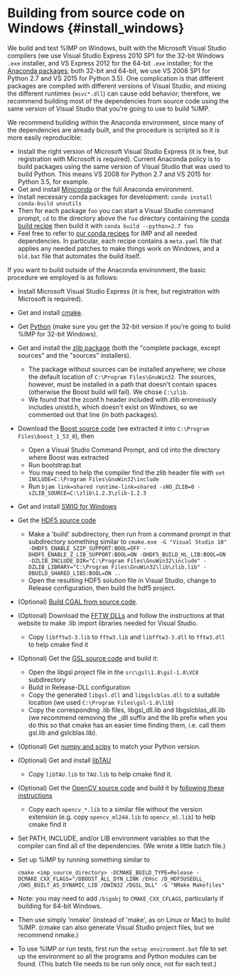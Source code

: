 Building from source code on Windows {#install_windows}
====================================

We build and test %IMP on
Windows, built with the Microsoft Visual Studio compilers (we use Visual Studio
Express 2010 SP1 for the 32-bit Windows `.exe` installer, and
VS Express 2012 for the 64-bit `.exe` installer; for the
[Anaconda packages](https://integrativemodeling.org/download-anaconda.html),
both 32-bit and 64-bit,
we use VS 2008 SP1 for Python 2.7 and VS 2015 for Python 3.5).
One complication is that different packages are compiled
with different versions of Visual Studio, and mixing the different runtimes
(`msvc*.dll`) can cause odd behavior; therefore, we recommend building most
of the dependencies from source code using the same version of Visual Studio
that you're going to use to build %IMP.

We recommend building within the Anaconda environment, since many of the
dependencies are already built, and the procedure is scripted so it is more
easily reproducible:

  - Install the right version of Microsoft Visual Studio Express (it is free,
    but registration with Microsoft is required). Current Anaconda policy is
    to build packages using the same version of Visual Studio that was used
    to build Python. This means VS 2008 for Python 2.7 and VS 2015 for
    Python 3.5, for example.
  - Get and install [Miniconda](https://conda.io/miniconda.html) or the
    full Anaconda environment.
  - Install necessary conda packages for development:
    `conda install conda-build unxutils`
  - Then for each package `foo` you can start a Visual Studio command prompt,
    `cd` to the directory above the `foo` directory containing the
    [conda build recipe](https://conda.io/docs/building/recipe.html)
    then build it with
    `conda build --python=2.7 foo`
  - Feel free to refer to
    [our conda recipes](https://github.com/salilab/conda-recipes)
    for IMP and all needed dependencies. In particular, each recipe contains
    a `meta.yaml` file that applies any needed patches to make things work
    on Windows, and a `bld.bat` file that automates the build itself.

If you want to build outside of the Anaconda environment, the basic procedure
we employed is as follows:

  - Install Microsoft Visual Studio Express (it is free, but registration with
    Microsoft is required).
  - Get and install [cmake](http://www.cmake.org).
  - Get [Python](http://www.python.org)
    (make sure you get the
    32-bit version if you're going to build %IMP for 32-bit Windows).
  - Get and install the
    [zlib package](http://gnuwin32.sourceforge.net/packages/zlib.htm)
    (both the "complete package, except sources" and the "sources" installers).
     - The package without sources can be installed anywhere; we chose the
       default location of `C:\Program Files\GnuWin32`. The sources, however,
       must be installed in a path that doesn't contain spaces (otherwise the
       Boost build will fail). We chose `C:\zlib`.
     - We found that the zconf.h header included with zlib erroneously includes
       unistd.h, which doesn't exist on Windows, so we commented out that line
       (in both packages).
  - Download the [Boost source code](http://www.boost.org)
    (we extracted it into `C:\Program Files\boost_1_53_0`), then
     - Open a Visual Studio Command Prompt, and cd into the directory where
       Boost was extracted
     - Run bootstrap.bat
     - You may need to help the compiler find the zlib header file with
       `set INCLUDE=C:\Program Files\GnuWin32\include`
     - Run `bjam link=shared runtime-link=shared -sNO_ZLIB=0 -sZLIB_SOURCE=C:\zlib\1.2.3\zlib-1.2.3`
  - Get and install [SWIG for Windows](http://www.swig.org)
  - Get the [HDF5 source code](https://www.hdfgroup.org/downloads/hdf5/)
     - Make a 'build' subdirectory, then run from a command prompt in
       that subdirectory something similar to
       `cmake.exe -G "Visual Studio 10" -DHDF5_ENABLE_SZIP_SUPPORT:BOOL=OFF -DHDF5_ENABLE_Z_LIB_SUPPORT:BOOL=ON -DHDF5_BUILD_HL_LIB:BOOL=ON -DZLIB_INCLUDE_DIR="C:\Program Files\GnuWin32\include" -DZLIB_LIBRARY="C:\Program Files\GnuWin32\lib\zlib.lib" -DBUILD_SHARED_LIBS:BOOL=ON ..`
     - Open the resulting HDF5 solution file in Visual Studio, change to
       Release configuration, then build the hdf5 project.
  - (Optional) [Build CGAL from source code](http://www.cgal.org/windows_installation.html).
  - (Optional) Download the
    [FFTW DLLs](http://www.fftw.org/install/windows.html) and follow the
    instructions at that website to make .lib import libraries needed for
    Visual Studio.
     - Copy `libfftw3-3.lib` to `fftw3.lib` and `libfftw3-3.dll` to `fftw3.dll` to help cmake find it
  - (Optional) Get the
    [GSL source code](http://gnuwin32.sourceforge.net/packages/gsl.htm)
    and build it:
     - Open the libgsl project file in the `src\gsl\1.8\gsl-1.8\VC8`
       subdirectory
     - Build in Release-DLL configuration
     - Copy the generated `libgsl.dll` and `libgslcblas.dll` to a suitable
       location (we used `C:\Program Files\gsl-1.8\lib`)
     - Copy the corresponding .lib files, libgsl_dll.lib and libgslcblas_dll.lib
       (we recommend removing the _dll suffix and the lib prefix when you do
       this so that cmake has an easier time finding them, i.e. call them
       gsl.lib and gslcblas.lib).
  - (Optional) Get [numpy and scipy](http://www.scipy.org) to match your
    Python version.
  - (Optional) Get and install
    [libTAU](https://integrativemodeling.org/libTAU.html)
     - Copy `libTAU.lib` to `TAU.lib` to help cmake find it.
  - (Optional) Get the [OpenCV source code](http://opencv.org/)
    and build it by [following these instructions](http://docs.opencv.org/doc/tutorials/introduction/windows_install/windows_install.html)
     - Copy each `opencv_*.lib` to a similar file without the version extension
       (e.g. copy `opencv_ml244.lib` to `opencv_ml.lib`) to help cmake find it
  - Set PATH, INCLUDE, and/or LIB environment variables so that the compiler
    can find all of the dependencies. (We wrote a little batch file.)
  - Set up %IMP by running something similar to

     `cmake <imp_source_directory> -DCMAKE_BUILD_TYPE=Release -DCMAKE_CXX_FLAGS="/DBOOST_ALL_DYN_LINK /EHsc /D_HDF5USEDLL_ /DH5_BUILT_AS_DYNAMIC_LIB /DWIN32 /DGSL_DLL" -G "NMake Makefiles"`

  - Note: you may need to add `/bigobj` to `CMAKE_CXX_CFLAGS`, particularly
    if building for 64-bit Windows.
  - Then use simply 'nmake' (instead of 'make', as on Linux or Mac) to
    build %IMP. (cmake can also generate Visual Studio project files, but
    we recommend nmake.)
  - To use %IMP or run tests, first run the `setup_environment.bat` file to set
    up the environment so all the programs and Python modules can be found.
    (This batch file needs to be run only once, not for each test.)
